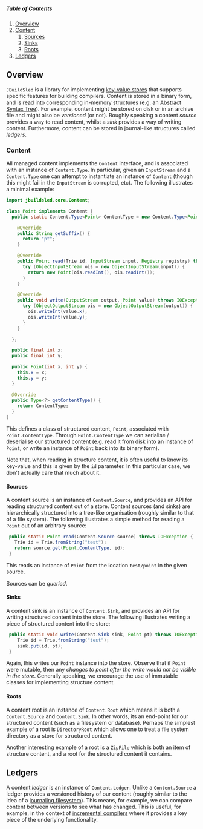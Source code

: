##### Table of Contents

1. [Overview](#overview)
1. [Content](#content)
   1. [Sources](#sources)
   1. [Sinks](#sinks)
   1. [Roots](#roots)
1. [Ledgers](#ledgers)

## Overview

`JBuildSled` is a library for implementing [key-value
stores](https://en.wikipedia.org/wiki/Key%E2%80%93value_database) that
supports specific features for building compilers.  Content is stored
in a binary form, and is read into corresponding in-memory structures
(e.g. an [Abstract Syntax
Tree](https://en.wikipedia.org/wiki/Abstract_syntax_tree)).  For
example, content might be stored on disk or in an archive file and
might also be _versioned_ (or not).  Roughly speaking a content
_source_ provides a way to read content, whilst a _sink_ provides a
way of writing content.  Furthermore, content can be stored in
journal-like structures called _ledgers_.

### Content

All managed content implements the `Content` interface, and is
associated with an instance of `Content.Type`.  In particular, given
an `InputStream` and a `Content.Type` one can attempt to instantiate
an instance of `Content` (though this might fail in the `InputStream`
is corrupted, etc).  The following illustrates a minimal example:

```Java
import jbuildsled.core.Content;

class Point implements Content {
  public static Content.Type<Point> ContentType = new Content.Type<Point>() {

    @Override
    public String getSuffix() {
      return "pt";
    }

    @Override
    public Point read(Trie id, InputStream input, Registry registry) throws IOException {
      try (ObjectInputStream ois = new ObjectInputStream(input)) {
        return new Point(ois.readInt(), ois.readInt());
      }
    }

    @Override
    public void write(OutputStream output, Point value) throws IOException {
      try (ObjectOutputStream ois = new ObjectOutputStream(output)) {
        ois.writeInt(value.x);
        ois.writeInt(value.y);
      }
    }

  };

  public final int x;
  public final int y;

  public Point(int x, int y) {
    this.x = x;
    this.y = y;
  }

  @Override
  public Type<?> getContentType() {
    return ContentType;
  }
}
```

This defines a class of structured content, `Point`, associated with
`Point.ContentType`.  Through `Point.ContentType` we can serialise /
deserialise our structured content (e.g. read it from disk into an
instance of `Point`, or write an instance of `Point` back into its
binary form).

Note that, when reading in structure content, it is often useful to
know its key-value and this is given by the `id` parameter.  In this
particular case, we don't actually care that much about it.

#### Sources

A content source is an instance of `Content.Source`, and provides an
API for reading structured content out of a store.  Content sources
(and sinks) are hierarchically structured into a tree-like
organisation (roughly similar to that of a file system).  The
following illustrates a simple method for reading a `Point` out of an
arbitrary source:

```Java
 public static Point read(Content.Source source) throws IOException {
   Trie id = Trie.fromString("test");
   return source.get(Point.ContentType, id);
 }
```

This reads an instance of `Point` from the location `test/point` in
the given source.

Sources can be _queried_.

#### Sinks

A content sink is an instance of `Content.Sink`, and provides an API
for writing structured content into the store.  The following
illustrates writing a piece of structured content into the store:

```Java
 public static void write(Content.Sink sink, Point pt) throws IOException {
    Trie id = Trie.fromString("test");
    sink.put(id, pt);
 }
```

Again, this writes our `Point` instance into the store.  Observe that
if `Point` were mutable, then any _changes to point after the write
would not be visible in the store_.  Generally speaking, we encourage
the use of immutable classes for implementing structure content.

#### Roots

A content root is an instance of `Content.Root` which means it is both
a `Content.Source` and `Content.Sink`.  In other words, its an
end-point for our structured content (such as a filesystem or
database).  Perhaps the simplest example of a root is `DirectoryRoot`
which allows one to treat a file system directory as a store for
structured content.

Another interesting example of a root is a `ZipFile` which is both an
item of structure content, and a root for the structured content it
contains.

## Ledgers

A content _ledger_ is an instance of `Content.Ledger`.  Unlike a
`Content.Source` a ledger provides a versioned history of our content
(roughly similar to the idea of a [journaling
filesystem](https://en.wikipedia.org/wiki/Journaling_file_system)).
This means, for example, we can compare content between versions to
see what has changed.  This is useful, for example, in the context of
[incremental
compilers](https://en.wikipedia.org/wiki/Incremental_compiler) where
it provides a key piece of the underlying functionality.
